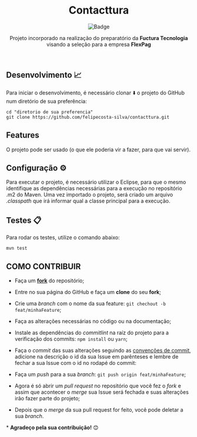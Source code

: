 <h1 align="center">
    Contacttura
    <br>
</h1>
<div  align="center">

  ![Badge](https://img.shields.io/static/v1?label=Java&message=language&color=red&style=plastic&logo=Java)
  <br>
  <p> Projeto incorporado na realização do preparatório da <strong>Fuctura Tecnologia</strong> visando a seleção para a empresa <strong>FlexPag</strong> </p>
  <br>
</div>

## **Desenvolvimento** :chart_with_upwards_trend:

Para iniciar o desenvolvimento, é necessário clonar :arrow_down: o projeto do GitHub num diretório de sua preferência:

```shell
cd "diretorio de sua preferencia"
git clone https://github.com/felipecosta-silva/contacttura.git
```

## **Features**

O projeto pode ser usado (o que ele poderia vir a fazer, para que vai servir).

## **Configuração** :gear:

Para executar o projeto, é necessário utilizar o Eclipse, para que o mesmo identifique as dependências necessárias para a execução no repositório .m2 do Maven. Uma vez importado o projeto, será criado um arquivo *.classpath* que irá informar qual a classe principal para a execução.


## **Testes** :clipboard:

Para rodar os testes, utilize o comando abaixo:

```
mvn test
```

## **COMO CONTRIBUIR**
  
  - Faça um **[fork](https://help.github.com/pt/github/getting-started-with-github/fork-a-repo)** do repositório;
  - Entre no sua página do GitHub e faça um **clone** do seu **fork**;
  - Crie uma *branch* com o nome da sua feature: `git chechout -b feat/minhaFeature`;
  - Faça as alterações necessárias no código ou na documentação;
  - Instale as dependências do *commitlint* na raíz do projeto para a verificação dos commits: `npm install` ou `yarn`;
  - Faça o *commit* das suas alterações seguindo as [convenções de commit](https://www.conventionalcommits.org/pt-br/v1.0.0-beta.4/), adicione na descrição o id da sua Issue em parênteses e lembre de fechar a sua Issue com o id no rodapé do commit:

  - Faça um *push* para a sua *branch*: `git push origin feat/minhaFeature`;
  - Agora é só abrir um *pull request* no repositório que você fez o *fork* e assim que acontecer o *merge* sua Issue será fechada e suas alterações irão fazer parte do projeto;
  - Depois que o *merge* da sua pull request for feito, você pode deletar a sua *branch*.

  \* **Agradeço pela sua contribuição!** :blush:

